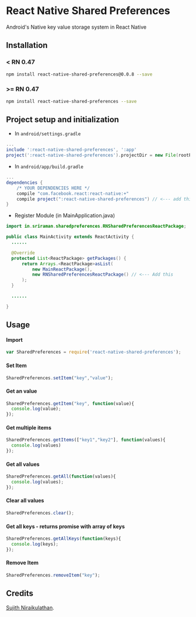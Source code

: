 # React Native Shared Preferences

Android's Native key value storage system in React Native

## Installation

### < RN 0.47
```bash
npm install react-native-shared-preferences@0.0.8 --save
```

### >= RN 0.47
```bash
npm install react-native-shared-preferences --save
```

## Project setup and initialization


* In `android/settings.gradle`

```gradle
...
include ':react-native-shared-preferences', ':app'
project(':react-native-shared-preferences').projectDir = new File(rootProject.projectDir, '../node_modules/react-native-shared-preferences/android')
```

* In `android/app/build.gradle`

```gradle
...
dependencies {
    /* YOUR DEPENDENCIES HERE */
    compile "com.facebook.react:react-native:+"
    compile project(":react-native-shared-preferences") // <--- add this
}

```

* Register Module (in MainApplication.java)

```java
import in.sriraman.sharedpreferences.RNSharedPreferencesReactPackage;  // <--- import

public class MainActivity extends ReactActivity {
  ......

  @Override
  protected List<ReactPackage> getPackages() {
      return Arrays.<ReactPackage>asList(
          new MainReactPackage(),
          new RNSharedPreferencesReactPackage() // <--- Add this
      );
  }

  ......

}
```


## Usage

#### Import

```javascript
var SharedPreferences = require('react-native-shared-preferences');
```

#### Set Item

```javascript
SharedPreferences.setItem("key","value");
```

#### Get an value

```javascript
SharedPreferences.getItem("key", function(value){
  console.log(value);
});
```

#### Get multiple items

```javascript
SharedPreferences.getItems(["key1","key2"], function(values){
  console.log(values)
});
```

#### Get all values

```javascript
SharedPreferences.getAll(function(values){
  console.log(values);
});
```

#### Clear all values

```javascript
SharedPreferences.clear();
```

#### Get all keys - returns promise with array of keys
```javascript
SharedPreferences.getAllKeys(function(keys){
  console.log(keys);
});
```

#### Remove Item

```javascript
SharedPreferences.removeItem("key");
```

## Credits

[Sujith Niraikulathan](http://bit.ly/sujithkanna "Sujith").
